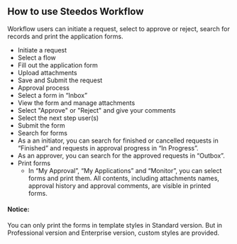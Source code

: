 ## How to use Steedos Workflow
Workflow users can initiate a request, select to approve or reject, search for records and print the application forms.
- Initiate a request
 - Select a flow
 - Fill out the application form
 - Upload attachments
 - Save and Submit the request
- Approval process
 - Select a form in “Inbox”
 - View the form and manage attachments
 - Select "Approve" or "Reject" and give your comments
 - Select the next step user(s)
 - Submit the form
- Search for forms
 - As a an initiator, you can search for finished or cancelled requests in “Finished” and requests in approval progress in “In Progress”. 
 - As an approver, you can search for the approved requests in “Outbox”.
- Print forms
  - In “My Approval”, “My Applications” and “Monitor”, you can select forms and print them. All contents, including attachments names, approval history and approval comments, are visible in printed forms.

#### Notice:
You can only print the forms in template styles in Standard version. But in Professional version and Enterprise version, custom styles are provided.
